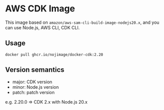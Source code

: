 # AWS CDK Image

This image based on `amazon/aws-sam-cli-build-image-nodejs20.x`, and you can use Node.js, AWS CLI, CDK CLI.

## Usage

```shell
docker pull ghcr.io/nojimage/docker-cdk:2.20
```

## Version semantics

- major: CDK version
- minor: Node.js version
- patch: patch version

e.g. 2.20.0 => CDK 2.x with Node.js 20.x
